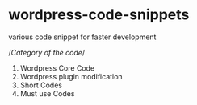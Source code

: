 # wordpress-code-snippets
various code snippet for faster development

/*Category of the code*/
01. Wordpress Core Code
02. Wordpress plugin modification
03. Short Codes
04. Must use Codes
